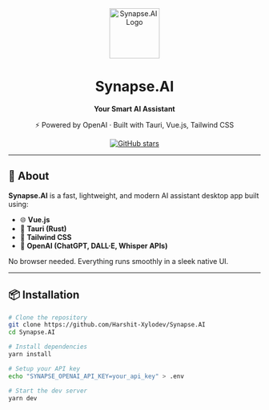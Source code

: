 <div align="center">
  <img src="https://i.imgur.com/bErDYZx.png" alt="Synapse.AI Logo" width="100" />
  <h1>Synapse.AI</h1>
  <p><strong>Your Smart AI Assistant</strong></p>
  <p>⚡ Powered by OpenAI · Built with Tauri, Vue.js, Tailwind CSS</p>
  <a href="https://github.com/Harshit-Xylodev/Synapse.AI">
    <img src="https://img.shields.io/github/stars/Harshit-Xylodev/Synapse.AI?style=social" alt="GitHub stars" />
  </a>
</div>

---

## 🚀 About

**Synapse.AI** is a fast, lightweight, and modern AI assistant desktop app built using:
- 🌐 **Vue.js**
- 🦀 **Tauri (Rust)**
- 🎨 **Tailwind CSS**
- 🤖 **OpenAI (ChatGPT, DALL·E, Whisper APIs)**

No browser needed. Everything runs smoothly in a sleek native UI.

---

## 📦 Installation

```bash
# Clone the repository
git clone https://github.com/Harshit-Xylodev/Synapse.AI
cd Synapse.AI

# Install dependencies
yarn install

# Setup your API key
echo "SYNAPSE_OPENAI_API_KEY=your_api_key" > .env

# Start the dev server
yarn dev
